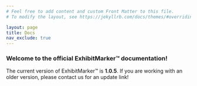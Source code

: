 ```yaml
---
# Feel free to add content and custom Front Matter to this file.
# To modify the layout, see https://jekyllrb.com/docs/themes/#overriding-theme-defaults

layout: page
title: Docs
nav_exclude: true
---
```


### Welcome to the official ExhibitMarker&trade; documentation!

The current version of ExhibitMarker&trade; is __1.0.5__.  If you are working with an older version, please contact us for an update link!

